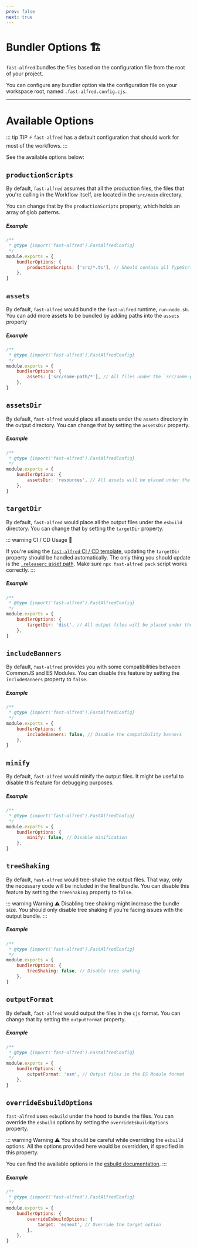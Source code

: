 ```yaml
---
prev: false
next: true
---
```


# Bundler Options 🏗️

`fast-alfred` bundles the files based on the configuration file from the root of your project.

You can configure any bundler option via the configuration file on your workspace root,
named `.fast-alfred.config.cjs`.

<hr>

# Available Options

::: tip TIP :zap:
`fast-alfred` has a default configuration that should work for most of the workflows.
:::

See the available options below:

## `productionScripts`

By default, `fast-alfred` assumes that all the production files, the files that you're calling in the Workflow itself, are located in the `src/main` directory.

You can change that by the `productionScripts` property, which holds an array of glob patterns.

##### Example

```javascript
/**
 * @type {import('fast-alfred').FastAlfredConfig}
 */
module.exports = {
    bundlerOptions: {
        productionScripts: ['src/*.ts'], // Should contain all TypeScript files under the `src` directory
    },
}
```

## `assets`

By default, `fast-alfred` would bundle the `fast-alfred` runtime, `run-node.sh`.
You can add more assets to be bundled by adding paths into the `assets` property

##### Example

```javascript
/**
 * @type {import('fast-alfred').FastAlfredConfig}
 */
module.exports = {
    bundlerOptions: {
        assets: ['src/some-path/*'], // All files under the `src/some-path` directory will be bundled as assets
    },
}
```

## `assetsDir`

By default, `fast-alfred` would place all assets under the `assets` directory in the output directory.
You can change that by setting the `assetsDir` property.

##### Example

```javascript
/**
 * @type {import('fast-alfred').FastAlfredConfig}
 */
module.exports = {
    bundlerOptions: {
        assetsDir: 'resources', // All assets will be placed under the `resources` directory in the output directory
    },
}
```

## `targetDir`

By default, `fast-alfred` would place all the output files under the `esbuild` directory.
You can change that by setting the `targetDir` property.

::: warning CI / CD Usage :rotating_light:

If you're using the [`fast-alfred` CI / CD template](/app/ci/github-actions), updating the `targetDir` property should be handled automatically.
The only thing you should update is the [`.releaserc` asset path](/app/ci/semantic-release).
Make sure `npx fast-alfred pack` script works correctly.
:::

##### Example

```javascript
/**
 * @type {import('fast-alfred').FastAlfredConfig}
 */
module.exports = {
    bundlerOptions: {
        targetDir: 'dist', // All output files will be placed under the `dist` directory
    },
}
```

## `includeBanners`

By default, `fast-alfred` provides you with some compatibilities between CommonJS and ES Modules.
You can disable this feature by setting the `includeBanners` property to `false`.

##### Example

```javascript
/**
 * @type {import('fast-alfred').FastAlfredConfig}
 */
module.exports = {
    bundlerOptions: {
        includeBanners: false, // Disable the compatibility banners
    },
}
```

## `minify`

By default, `fast-alfred` would minify the output files.
It might be useful to disable this feature for debugging purposes.

##### Example

```javascript
/**
 * @type {import('fast-alfred').FastAlfredConfig}
 */
module.exports = {
    bundlerOptions: {
        minify: false, // Disable minification
    },
}
```

## `treeShaking`

By default, `fast-alfred` would tree-shake the output files. That way, only the necessary code will be included in the final bundle.
You can disable this feature by setting the `treeShaking` property to `false`.

::: warning Warning :warning:
Disabling tree shaking might increase the bundle size.
You should only disable tree shaking if you're facing issues with the output bundle.
:::

##### Example

```javascript
/**
 * @type {import('fast-alfred').FastAlfredConfig}
 */
module.exports = {
    bundlerOptions: {
        treeShaking: false, // Disable tree shaking
    },
}
```

## `outputFormat`

By default, `fast-alfred` would output the files in the `cjs` format.
You can change that by setting the `outputFormat` property.

##### Example

```javascript
/**
 * @type {import('fast-alfred').FastAlfredConfig}
 */
module.exports = {
    bundlerOptions: {
        outputFormat: 'esm', // Output files in the ES Module format
    },
}
```

## `overrideEsbuildOptions`

`fast-alfred` uses `esbuild` under the hood to bundle the files.
You can override the `esbuild` options by setting the `overrideEsbuildOptions` property.

::: warning Warning :warning:
You should be careful while overriding the `esbuild` options.
All the options provided here would be overridden, if specified in this property.

You can find the available options in the [esbuild documentation](https://esbuild.github.io/api/).
:::

##### Example

```javascript
/**
 * @type {import('fast-alfred').FastAlfredConfig}
 */
module.exports = {
    bundlerOptions: {
        overrideEsbuildOptions: {
            target: 'esnext', // Override the target option
        },
    },
}
```
